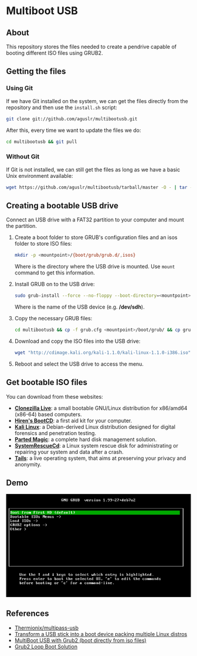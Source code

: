 # Multiboot USB

## About

This repository stores the files needed to create a pendrive capable of booting different ISO files using GRUB2.

## Getting the files

### Using Git

If we have Git installed on the system, we can get the files directly from the repository and then use the `install.sh` script:

```sh
git clone git://github.com/aguslr/multibootusb.git
```

After this, every time we want to update the files we do:

```sh
cd multibootusb && git pull
```

### Without Git

If Git is not installed, we can still get the files as long as we have a basic Unix environment available:

```sh
wget https://github.com/aguslr/multibootusb/tarball/master -O - | tar -xzv --strip-components 1 --exclude={README.md,demo.gif}
```

## Creating a bootable USB drive

Connect an USB drive with a FAT32 partition to your computer and mount the partition.

1. Create a boot folder to store GRUB's configuration files and an isos folder to store ISO files:

   ```sh
   mkdir -p <mountpoint>/{boot/grub/grub.d/,isos}
   ```

   Where <mountpoint> is the directory where the USB drive is mounted. Use `mount` command to get this information.

2. Install GRUB on to the USB drive:

   ```sh
   sudo grub-install --force --no-floppy --boot-directory=<mountpoint>/boot <device>
   ```

   Where <device> is the name of the USB device (e.g. **/dev/sdh**).

3. Copy the necessary GRUB files:

   ```sh
   cd multibootusb && cp -f grub.cfg <mountpoint>/boot/grub/ && cp grub.d/*.cfg <mountpoint>/boot/grub/grub.d/
   ```

4. Download and copy the ISO files into the USB drive:

   ```sh
   wget "http://cdimage.kali.org/kali-1.1.0/kali-linux-1.1.0-i386.iso" -P <mountpoint>/isos/
   ```

5. Reboot and select the USB drive to access the menu.

  
## Get bootable ISO files 

You can download from these websites:
* [**Clonezilla Live**](http://clonezilla.org/clonezilla-live.php): a small bootable GNU/Linux distribution for x86/amd64 (x86-64) based computers.
* [**Hiren's BootCD**](http://www.hirensbootcd.org/): a first aid kit for your computer.
* [**Kali Linux**](https://www.kali.org/): a Debian-derived Linux distribution designed for digital forensics and penetration testing.
* [**Parted Magic**](http://partedmagic.com/): a complete hard disk management solution.
* [**SystemRescueCd**](http://www.sysresccd.org/): a Linux system rescue disk for administrating or repairing your system and data after a crash.
* [**Tails**](https://tails.boum.org/): a live operating system, that aims at preserving your privacy and anonymity.

## Demo

![Demo GIF](demo.gif "Demo")

## References

- [Thermionix/multipass-usb](https://github.com/Thermionix/multipass-usb)
- [Transform a USB stick into a boot device packing multiple Linux distros](http://www.circuidipity.com/multi-boot-usb.html)
- [MultiBoot USB with Grub2 (boot directly from iso files)](http://www.panticz.de/MultiBootUSB)
- [Grub2 Loop Boot Solution](http://forums.kali.org/showthread.php?1025-Grub2-Loop-Boot-Solution)
